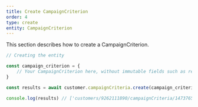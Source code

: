 ```yaml
---
title: Create CampaignCriterion
order: 4
type: create
entity: CampaignCriterion
---
```


This section describes how to create a CampaignCriterion.

```javascript
// Creating the entity

const campaign_criterion = {
    // Your CampaignCriterion here, without immutable fields such as resource_name
}

const results = await customer.campaignCriteria.create(campaign_criterion)

console.log(results) // ['customers/9262111890/campaignCriteria/1473765780~1000']
```

